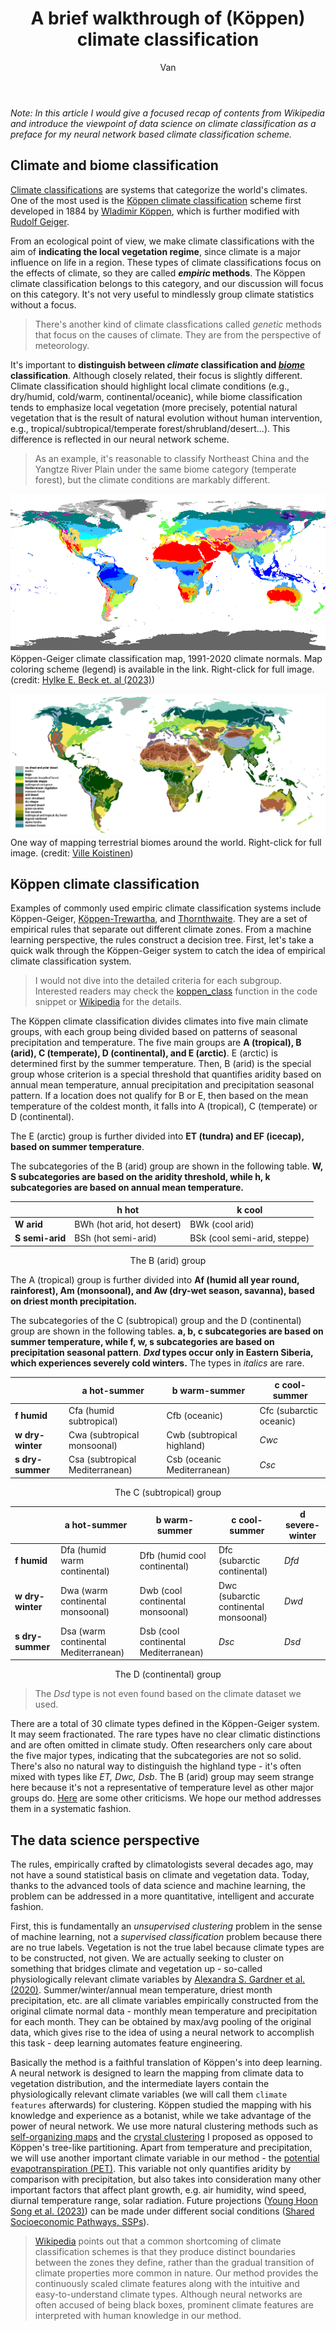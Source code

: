 ﻿---
layout: post
title: A brief walkthrough of (Köppen) climate classification
author: Van
category: climate
---
*Note: In this article I would give a focused recap of contents from Wikipedia and introduce the viewpoint of data science on climate classification as a preface for my neural network based climate classification scheme.*   

## Climate and biome classification

[Climate classifications](https://en.wikipedia.org/wiki/Climate_classification) are systems that categorize the world's climates. One of the most used is the [Köppen climate classification](https://en.wikipedia.org/wiki/K%C3%B6ppen_climate_classification) scheme first developed in 1884 by [Wladimir Köppen](https://en.wikipedia.org/wiki/Wladimir_K%C3%B6ppen), which is further modified with [Rudolf Geiger](https://en.wikipedia.org/wiki/Rudolf_Geiger).   

From an ecological point of view, we make climate classifications with the aim of **indicating the local vegetation regime**, since climate is a major influence on life in a region. These types of climate classifications focus on the effects of climate, so they are called ***empiric* methods**. The Köppen climate classification belongs to this category, and our discussion will focus on this category. It's not very useful to mindlessly group climate statistics without a focus.

> There's another kind of climate classfications called *genetic* methods that focus on the causes of climate. They are from the perspective of meteorology. 

It's important to **distinguish between *climate* classification and *[biome](https://en.wikipedia.org/wiki/Biome)* classification**. Although closely related, their focus is slightly different. Climate classification should highlight local climate conditions (e.g., dry/humid, cold/warm, continental/oceanic), while biome classification tends to emphasize local vegetation (more precisely, potential natural vegetation that is the result of natural evolution without human intervention, e.g., tropical/subtropical/temperate forest/shrubland/desert...). This difference is reflected in our neural network scheme.   

> As an example, it's reasonable to classify Northeast China and the Yangtze River Plain under the same biome category (temperate forest), but the climate conditions are markably different.   

![p1](/assets/koppen/koppen_geiger_0p5.png)   
Köppen-Geiger climate classification map, 1991-2020 climate normals. Map coloring scheme (legend) is available in the link. Right-click for full image. (credit: [Hylke E. Beck et. al (2023)](https://www.ncbi.nlm.nih.gov/pmc/articles/PMC10593765/))

![p2](/assets/koppen/Vegetation.png)   
One way of mapping terrestrial biomes around the world. Right-click for full image. (credit: [Ville Koistinen](https://commons.wikimedia.org/wiki/File:Vegetation.png))

## Köppen climate classification

Examples of commonly used empiric climate classification systems include Köppen-Geiger, [Köppen-Trewartha](https://www.int-res.com/articles/cr_oa/c059p001.pdf), and [Thornthwaite](https://en.wikipedia.org/wiki/Thornthwaite_climate_classification). They are a set of empirical rules that separate out different climate zones. From a machine learning perspective, the rules construct a decision tree. First, let's take a quick walk through the Köppen-Geiger system to catch the idea of empirical climate classification system.

> I would not dive into the detailed criteria for each subgroup. Interested readers may check the [koppen_class](https://github.com/peace-Van/nn-climate-classification-crystal/blob/main/koppen.m) function in the code snippet or [Wikipedia](https://en.wikipedia.org/wiki/K%C3%B6ppen_climate_classification) for the details.

The Köppen climate classification divides climates into five main climate groups, with each group being divided based on patterns of seasonal precipitation and temperature. The five main groups are **A (tropical), B (arid), C (temperate), D (continental), and E (arctic)**. E (arctic) is determined first by the summer temperature. Then, B (arid) is the special group whose criterion is a special threshold that quantifies aridity based on annual mean temperature, annual precipitation and precipitation seasonal pattern. If a location does not qualify for B or E, then based on the mean temperature of the coldest month, it falls into A (tropical), C (temperate) or D (continental). 

The E (arctic) group is further divided into **ET (tundra) and EF (icecap), based on summer temperature**.

The subcategories of the B (arid) group are shown in the following table.  **W, S subcategories are based on the aridity threshold, while h, k subcategories are based on annual mean temperature.**   

|                 | **h hot**                  | **k cool**                   |
|-----------------|----------------------------|------------------------------|
| **W arid**      | BWh (hot arid, hot desert) | BWk (cool arid)              |
| **S semi-arid** | BSh (hot semi-arid)        | BSk (cool semi-arid, steppe) |
<p align="center">
 The B (arid) group  
</p>

The A (tropical) group is further divided into **Af (humid all year round, rainforest), Am (monsoonal), and Aw (dry-wet season, savanna), based on driest month precipitation.**   

The subcategories of the C (subtropical) group and the D (continental) group are shown in the following tables. **a, b, c subcategories are based on summer temperature, while f, w, s subcategories are based on precipitation seasonal pattern**. ***Dxd* types occur only in Eastern Siberia, which experiences severely cold winters.** The types in *italics* are rare. 

|                  | **a** hot-summer               | **b** warm-summer          | **c** cool-summer                    |
|------------------|--------------------------------|----------------------------|--------------------------------------|
| **f humid**      | Cfa (humid subtropical)         | Cfb (oceanic)               | Cfc (subarctic oceanic)                        |
| **w dry-winter** | Cwa (subtropical monsoonal)     | Cwb (subtropical highland)  | *Cwc*              |
| **s dry-summer** | Csa (subtropical Mediterranean) | Csb (oceanic Mediterranean) | *Csc* |
<p align="center">
 The C (subtropical) group
</p>
 
|                  | **a** hot-summer                    | **b** warm-summer                   | **c** cool-summer        | **d** severe-winter |
|------------------|-------------------------------------|-------------------------------------|--------------------------|---------------------|
| **f humid**      | Dfa (humid warm continental)         | Dfb (humid cool continental)         | Dfc (subarctic continental)           | *Dfd*               |
| **w dry-winter** | Dwa (warm continental monsoonal)     | Dwb (cool continental monsoonal)     | Dwc (subarctic continental monsoonal) | *Dwd*               |
| **s dry-summer** | Dsa (warm continental Mediterranean) | Dsb (cool continental Mediterranean) | *Dsc*                    | *Dsd*               |
<p align="center">
 The D (continental) group   
</p>

> The *Dsd* type is not even found based on the climate dataset we used.   

There are a total of 30 climate types defined in the Köppen-Geiger system. It may seem fractionated. The rare types have no clear climatic distinctions and are often omitted in climate study. Often researchers only care about the five major types, indicating that the subcategories are not so solid. There's also no natural way to distinguish the highland type - it's often mixed with types like *ET, Dwc, Dsb*. The B (arid) group may seem strange here because it's not a representative of temperature level as other major groups do. [Here](https://www.answers.com/earth-science/What_criticism_have_scientists_said_about_the_koppen_climate_classification_system) are some other criticisms. We hope our method addresses them in a systematic fashion.   

## The data science perspective

The rules, empirically crafted by climatologists several decades ago, may not have a sound statistical basis on climate and vegetation data. Today, thanks to the advanced tools of data science and machine learning, the problem can be addressed in a more quantitative, intelligent and accurate fashion.   

First, this is fundamentally an *unsupervised clustering* problem in the sense of machine learning, not a *supervised classification* problem because there are no true labels. Vegetation is not the true label because climate types are to be constructed, not given. We are actually seeking to cluster on something that bridges climate and vegetation up - so-called physiologically relevant climate variables by [Alexandra S. Gardner et al. (2020)](https://onlinelibrary.wiley.com/doi/10.1111/jbi.13927). Summer/winter/annual mean temperature, driest month precipitation, etc. are all climate variables empirically constructed from the original climate normal data - monthly mean temperature and precipitation for each month. They can be obtained by max/avg pooling of the original data, which gives rise to the idea of using a neural network to accomplish this task - deep learning automates feature engineering.   

Basically the method is a faithful translation of Köppen's into deep learning. A neural network is designed to learn the mapping from climate data to vegetation distribution, and the intermediate layers contain the physiologically relevant climate variables (we will call them `climate features` afterwards) for clustering. Köppen studied the mapping with his knowledge and experience as a botanist, while we take advantage of the power of neural network. We use more natural clustering methods such as [self-organizing maps](https://en.wikipedia.org/wiki/Self-organizing_map) and the [crystal clustering](https://peace-van.github.io/climate/2023/11/01/crystalcluster.html) I proposed as opposed to Köppen's tree-like partitioning. Apart from temperature and precipitation, we will use another important climate variable in our method - the [potential evapotranspiration (PET)](https://en.wikipedia.org/wiki/Potential_evaporation). This variable not only quantifies aridity by comparison with precipitation, but also takes into consideration many other important factors that affect plant growth, e.g. air humidity, wind speed, diurnal temperature range, solar radiation. Future projections ([Young Hoon Song et al. (2023)](https://www.nature.com/articles/s41597-023-02475-7#Tab2)) can be made under different social conditions ([Shared Socioeconomic Pathways, SSPs](https://en.wikipedia.org/wiki/Shared_Socioeconomic_Pathways)).

> [Wikipedia](https://en.wikipedia.org/wiki/Climate_classification) points out that a common shortcoming of climate classification schemes is that they produce distinct boundaries between the zones they define, rather than the gradual transition of climate properties more common in nature. Our method provides the continuously scaled climate features along with the intuitive and easy-to-understand climate types. Although neural networks are often accused of being black boxes, prominent climate features are interpreted with human knowledge in our method.
